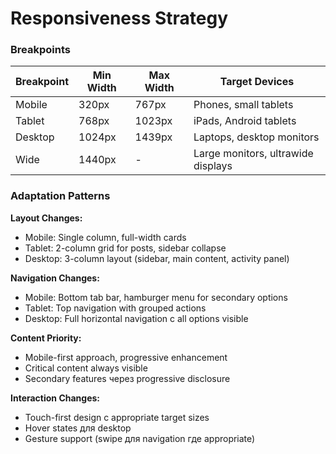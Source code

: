 # Responsiveness Strategy

### Breakpoints

| Breakpoint | Min Width | Max Width | Target Devices |
|------------|-----------|-----------|----------------|
| Mobile | 320px | 767px | Phones, small tablets |
| Tablet | 768px | 1023px | iPads, Android tablets |
| Desktop | 1024px | 1439px | Laptops, desktop monitors |
| Wide | 1440px | - | Large monitors, ultrawide displays |

### Adaptation Patterns

**Layout Changes:**
- Mobile: Single column, full-width cards
- Tablet: 2-column grid for posts, sidebar collapse
- Desktop: 3-column layout (sidebar, main content, activity panel)

**Navigation Changes:**
- Mobile: Bottom tab bar, hamburger menu for secondary options
- Tablet: Top navigation with grouped actions
- Desktop: Full horizontal navigation с all options visible

**Content Priority:**
- Mobile-first approach, progressive enhancement
- Critical content always visible
- Secondary features через progressive disclosure

**Interaction Changes:**
- Touch-first design с appropriate target sizes
- Hover states для desktop
- Gesture support (swipe для navigation где appropriate)